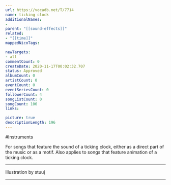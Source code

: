 ```yaml
---
url: https://vocadb.net/T/7714
name: ticking clock
additionalNames: 
- 
parent: "[[sound-effects]]"
related:
- "[[time]]"
mappedNicoTags:

newTargets:
- all
commentCount: 0
createDate: 2020-11-17T00:02:32.707
status: Approved
albumCount: 0
artistCount: 0
eventCount: 0
eventSeriesCount: 0
followerCount: 4
songListCount: 0
songCount: 106
links: 

picture: true
descriptionLength: 196
---
```


#Instruments

For songs that feature the sound of a ticking clock, either as a direct part of the music or as a motif. 
Also applies to songs that feature animation of a ticking clock.
___
Illustration by stuuj

---

